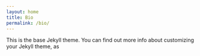 ```yaml
---
layout: home
title: Bio
permalink: /bio/
---
```


This is the base Jekyll theme. You can find out more info about customizing your Jekyll theme, as 